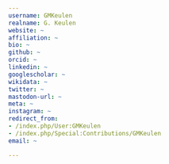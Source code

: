 ```yaml
---
username: GMKeulen
realname: G. Keulen
website: ~
affiliation: ~
bio: ~
github: ~
orcid: ~
linkedin: ~
googlescholar: ~
wikidata: ~
twitter: ~
mastodon-url: ~
meta: ~
instagram: ~
redirect_from:
- /index.php/User:GMKeulen
- /index.php/Special:Contributions/GMKeulen
email: ~

---
```

